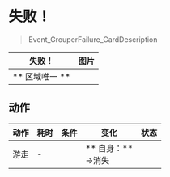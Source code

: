 # 失败！  
> Event_GrouperFailure_CardDescription  
  
  失败！  |   图片   
 ----  |  ----:   
 ** 区域唯一 **  |     
  
## 动作  
动作  |  耗时  |  条件  |  变化  |  状态  
----  |  ----  |  ----  |  ----  |  ----  
游走<br>  |  -  |    |  ** 自身：**<br>→消失  |    


<script>document.title="失败！ - 卡牌生存百科 Card Survival Wiki";</script>